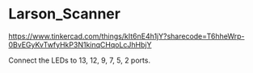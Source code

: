 # Larson_Scanner
https://www.tinkercad.com/things/kIt6nE4h1jY?sharecode=T6hheWrp-0BvEGyKvTwfyHkP3N1kinqCHqoLcJhHbjY

Connect the LEDs to 13, 12, 9, 7, 5, 2 ports.
